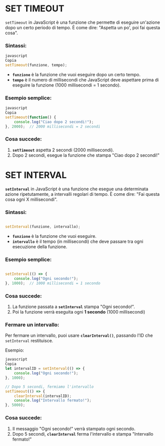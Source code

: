 # SET TIMEOUT

`setTimeout` in JavaScript è una funzione che permette di eseguire un'azione dopo un certo periodo di tempo. È come dire: "Aspetta un po', poi fai questa cosa".

### Sintassi:

```jsx
javascript
Copia
setTimeout(funzione, tempo);

```

- **`funzione`** è la funzione che vuoi eseguire dopo un certo tempo.
- **`tempo`** è il numero di millisecondi che JavaScript deve aspettare prima di eseguire la funzione (1000 millisecondi = 1 secondo).

### Esempio semplice:

```jsx
javascript
Copia
setTimeout(function() {
    console.log("Ciao dopo 2 secondi!");
}, 2000);  // 2000 millisecondi = 2 secondi

```

### Cosa succede:

1. **`setTimeout`** aspetta 2 secondi (2000 millisecondi).
2. Dopo 2 secondi, esegue la funzione che stampa "Ciao dopo 2 secondi!"

# SET INTERVAL

**`setInterval`** in JavaScript è una funzione che esegue una determinata azione ripetutamente, a intervalli regolari di tempo. È come dire: "Fai questa cosa ogni X millisecondi".

### Sintassi:

```jsx

setInterval(funzione, intervallo);

```

- **`funzione`** è la funzione che vuoi eseguire.
- **`intervallo`** è il tempo (in millisecondi) che deve passare tra ogni esecuzione della funzione.

### Esempio semplice:

```jsx

setInterval(() => {
    console.log("Ogni secondo!");
}, 1000);  // 1000 millisecondi = 1 secondo

```

### Cosa succede:

1. La funzione passata a **`setInterval`** stampa "Ogni secondo!".
2. Poi la funzione verrà eseguita ogni **1 secondo** (1000 millisecondi)

### Fermare un intervallo:

Per fermare un intervallo, puoi usare **`clearInterval()`**, passando l'ID che `setInterval` restituisce.

Esempio:

```jsx
javascript
Copia
let intervalID = setInterval(() => {
    console.log("Ogni secondo!");
}, 1000);

// Dopo 5 secondi, fermiamo l'intervallo
setTimeout(() => {
    clearInterval(intervalID);
    console.log("Intervallo fermato!");
}, 5000);

```

### Cosa succede:

1. Il messaggio "Ogni secondo!" verrà stampato ogni secondo.
2. Dopo 5 secondi, **`clearInterval`** ferma l'intervallo e stampa "Intervallo fermato!"